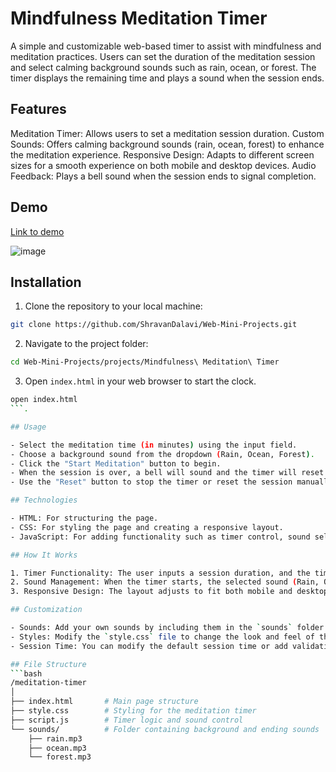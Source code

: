 # Mindfulness Meditation Timer
A simple and customizable web-based timer to assist with mindfulness and meditation practices. Users can set the duration of the meditation session and select calming background sounds such as rain, ocean, or forest. The timer displays the remaining time and plays a sound when the session ends.

## Features
Meditation Timer: Allows users to set a meditation session duration.
Custom Sounds: Offers calming background sounds (rain, ocean, forest) to enhance the meditation experience.
Responsive Design: Adapts to different screen sizes for a smooth experience on both mobile and desktop devices.
Audio Feedback: Plays a bell sound when the session ends to signal completion.

## Demo
[Link to demo](https://57ymkh.csb.app/)

![image](https://github.com/user-attachments/assets/37f22306-085f-4492-a88b-e856e7c21ca0)


## Installation
1. Clone the repository to your local machine:
```bash
git clone https://github.com/ShravanDalavi/Web-Mini-Projects.git
```
2. Navigate to the project folder:
```bash
cd Web-Mini-Projects/projects/Mindfulness\ Meditation\ Timer
```
3. Open `index.html` in your web browser to start the clock.
```bash
open index.html
```.

## Usage

- Select the meditation time (in minutes) using the input field.
- Choose a background sound from the dropdown (Rain, Ocean, Forest).
- Click the "Start Meditation" button to begin.
- When the session is over, a bell will sound and the timer will reset.
- Use the "Reset" button to stop the timer or reset the session manually.

## Technologies

- HTML: For structuring the page.
- CSS: For styling the page and creating a responsive layout.
- JavaScript: For adding functionality such as timer control, sound selection, and managing the countdown.

## How It Works

1. Timer Functionality: The user inputs a session duration, and the timer starts counting down from the specified time. The countdown is displayed on the screen, and the background color changes as the session nears completion (from normal to warning, and finally to danger).
2. Sound Management: When the timer starts, the selected sound (Rain, Ocean, or Forest) plays in the background. Once the session ends, a bell sound plays to signify completion.
3. Responsive Design: The layout adjusts to fit both mobile and desktop devices. CSS media queries ensure that the interface remains user-friendly across different screen sizes.

## Customization

- Sounds: Add your own sounds by including them in the `sounds` folder and updating the options in the HTML dropdown and JavaScript.
- Styles: Modify the `style.css` file to change the look and feel of the timer, including fonts, colors, and animations.
- Session Time: You can modify the default session time or add validation for specific ranges in the `script.js` file.

## File Structure
```bash
/meditation-timer
│
├── index.html       # Main page structure
├── style.css        # Styling for the meditation timer
├── script.js        # Timer logic and sound control
└── sounds/          # Folder containing background and ending sounds
    ├── rain.mp3
    ├── ocean.mp3
    └── forest.mp3

```
